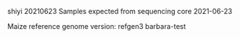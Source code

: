 shiyi
20210623
Samples expected from sequencing core 2021-06-23


Maize reference genome version: refgen3
barbara-test
